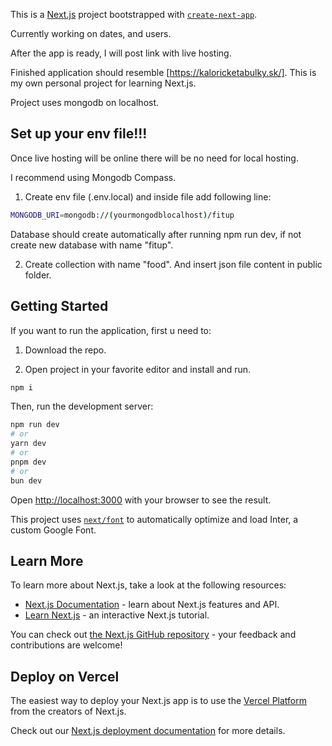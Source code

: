 This is a [Next.js](https://nextjs.org/) project bootstrapped with [`create-next-app`](https://github.com/vercel/next.js/tree/canary/packages/create-next-app).

Currently working on dates, and users.

After the app is ready, I will post link with live hosting.

Finished application should resemble [https://kaloricketabulky.sk/]. This is my own personal project for learning Next.js.

Project uses mongodb on localhost. 

## Set up your env file!!!

Once live hosting will be online there will be no need for local hosting.

I recommend using Mongodb Compass.

1. Create env file (.env.local) and inside  file add following line:

```bash
MONGODB_URI=mongodb://(yourmongodblocalhost)/fitup
```

Database should create automatically after running npm run dev, if not create new database with name "fitup".

2. Create collection with name "food". And insert json file content in public folder.

## Getting Started


If you want to run the application, first u need to:

1. Download the repo.

2. Open project in your favorite editor and install and run.

```bash
npm i
```

Then, run the development server:

```bash
npm run dev
# or
yarn dev
# or
pnpm dev
# or
bun dev
```

Open [http://localhost:3000](http://localhost:3000) with your browser to see the result.

This project uses [`next/font`](https://nextjs.org/docs/basic-features/font-optimization) to automatically optimize and load Inter, a custom Google Font.

## Learn More

To learn more about Next.js, take a look at the following resources:

- [Next.js Documentation](https://nextjs.org/docs) - learn about Next.js features and API.
- [Learn Next.js](https://nextjs.org/learn) - an interactive Next.js tutorial.

You can check out [the Next.js GitHub repository](https://github.com/vercel/next.js/) - your feedback and contributions are welcome!

## Deploy on Vercel

The easiest way to deploy your Next.js app is to use the [Vercel Platform](https://vercel.com/new?utm_medium=default-template&filter=next.js&utm_source=create-next-app&utm_campaign=create-next-app-readme) from the creators of Next.js.

Check out our [Next.js deployment documentation](https://nextjs.org/docs/deployment) for more details.
